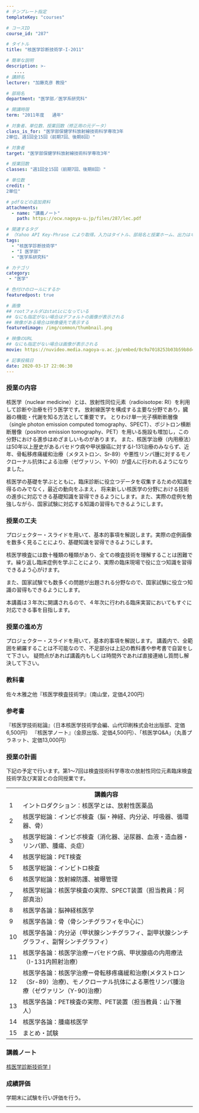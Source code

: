 ```yaml
---
# テンプレート指定
templateKey: "courses"

# コースID
course_id: "287"

# タイトル
title: "核医学診断技術学-I-2011"

# 簡単な説明
description: >-
   ....
# 講師名
lecturer: "加藤克彦 教授"

# 部局名
department: "医学部／医学系研究科"

# 開講時限
term: "2011年度	通年"

# 対象者、単位数、授業回数（修正用の元データ）
class_is_for: "医学部保健学科放射線技術科学専攻3年
2単位、週1回全15回（前期7回、後期8回）"

# 対象者
target: "医学部保健学科放射線技術科学専攻3年"

# 授業回数
classes: "週1回全15回（前期7回、後期8回）"

# 単位数
credit: "
2単位"

# pdfなどの追加資料
attachments:
  - name: "講義ノート" 
    path: https://ocw.nagoya-u.jp/files/287/lec.pdf

# 関連するタグ
# （Yahoo API Key-Phrase により取得。入力はタイトル、部局名と授業ホーム、出力はキーフレーズ（tags））
tags:
  - "核医学診断技術学"
  - "I 医学部"
  - "医学系研究科"

# カテゴリ
category:
 - "医学"

# 色付けのロールにするか
featuredpost: true

# 画像
## rootフォルダはstaticになっている
## なにも指定がない場合はデフォルトの画像が表示される
## 映像がある場合は映像優先で表示する
featuredimage: /img/common/thumbnail.png

# 映像のURL
## なにも指定がない場合は画像が表示される
movie: https://nuvideo.media.nagoya-u.ac.jp/embed/8c9a7018253b03b59b8d41f5d02376aae5f91fee

# 記事投稿日
date: 2020-03-17 22:06:30
---
```


### 授業の内容

核医学（nuclear medicine）とは、放射性同位元素（radioisotope: RI）を利用して診断や治療を行う医学です。 放射線医学を構成する主要な分野であり，臓器の機能・代謝を知る方法として重要です。 とりわけ単一光子横断断層像（single photon emission computed tomography、SPECT）、ポジトロン横断断層像（positron emission tomography、PET）を用いる施設も増加し，この分野における進歩はめざましいものがあります。 また、核医学治療（内用療法）は50年以上歴史があるバセドウ病や甲状腺癌に対するI-131治療のみならず、近年、骨転移疼痛緩和治療（メタストロン、Sr-89）や悪性リンパ腫に対するモノクローナル抗体による治療（ゼヴァリン、Y-90）が盛んに行われるようになりました。

核医学の基礎を学ぶとともに，臨床診断に役立つデータを収集するための知識を得るのみでなく，最近の動向をふまえ， 将来新しい核医学の分野における技術の進歩に対応できる基礎知識を習得できるようにします。また、実際の症例を勉強しながら、国家試験に対応する知識の習得もできるようにします。


### 授業の工夫

プロジェクター・スライドを用いて、基本的事項を解説します。実際の症例画像を数多く見ることにより、基礎知識を習得できるようにします。

核医学検査には数十種類の種類があり、全ての検査技術を理解することは困難です。繰り返し臨床症例を学ぶことにより、実際の臨床現場で役に立つ知識を習得できるよう心がけます。

また、国家試験でも数多くの問題が出題される分野なので、国家試験に役立つ知識の習得もできるようにします。

本講義は３年次に開講されるので、４年次に行われる臨床実習においてもすぐに対応できる事を目指します。





### 授業の進め方

プロジェクター・スライドを用いて，基本的事項を解説します。 講義内で、全範囲を網羅することは不可能なので、不足部分は上記の教科書や参考書で自習をして下さい。 疑問点があれば講義内もしくは時間外であれば直接連絡し質問し解決して下さい。

### 教科書

佐々木雅之他『核医学検査技術学』（南山堂，定価4,200円）

### 参考書

『核医学技術総論』（日本核医学技術学会編、山代印刷株式会社出版部、定価6,500円）
『核医学ノート』（金原出版、定価4,500円）、「核医学Q&A」（丸善プラネット、定価13,000円）


<h3>授業の計画</h3>
<p>下記の予定で行います。第1〜7回は検査技術科学専攻の放射性同位元素臨床検査技術学及び実習との合同授業です。
</p>

<table class="basic" width="455">
<tr><th width="20" class="center"></th>
<th width="435" class="center">講義内容</th></tr>
<tr>
<td width="20" class="center">1</td>
<td width="480">イントロダクション：核医学とは、放射性医薬品 </td>
</tr>

<tr>
<td width="20" class="center">2</td>
<td width="480">核医学総論：インビボ検査（脳・神経、内分泌、呼吸器、循環器、骨）</td>
</tr>

<tr>
<td width="20" class="center">3</td>
<td width="480">核医学総論：インビボ検査（消化器、泌尿器、血液・造血器・リンパ節、腫瘍、炎症）</td>
</tr>

<tr>
<td width="20" class="center">4</td>
<td width="480">核医学総論：PET検査</td>
</tr>

<tr>
<td width="20" class="center">5</td>
<td width="480">核医学総論：インビトロ検査</td>
</tr>

<tr>
<td width="20" class="center">6</td>
<td width="480">核医学総論：放射線防護、被曝管理</td>
</tr>

<tr>
<td width="20" class="center">7</td>
<td width="480">核医学総論：核医学検査の実際、SPECT装置（担当教員：阿部真治） </td>
</tr>

<tr>
<td width="20" class="center">8</td>
<td width="480">核医学各論：脳神経核医学</td>
</tr>

<tr>
<td width="20" class="center">9</td>
<td width="480">核医学各論：骨（骨シンチグラフィを中心に）</td>
</tr>

<tr>
<td width="20" class="center">10</td>
<td width="480">核医学各論：内分泌（甲状腺シンチグラフィ、副甲状腺シンチグラフィ、副腎シンチグラフィ）</td>
</tr>

<tr>
<td width="20" class="center">11</td>
<td width="480">核医学各論：核医学治療ーバセドウ病、甲状腺癌の内用療法（I-131内照射治療） </td>
</tr>

<tr>
<td width="20" class="center">12</td>
<td width="480">核医学各論：核医学治療ー骨転移疼痛緩和治療(メタストロン（Sr-89）治療)、モノクローナル抗体による悪性リンパ腫治療（ゼヴァリン（Y-90)治療） </td>
</tr>

<tr>
<td width="20" class="center">13</td>
<td width="480">核医学各論：PET検査の実際、PET装置（担当教員：山下雅人） </td>
</tr>

<tr>
<td width="20" class="center">14</td>
<td width="480">核医学各論：腫瘍核医学</td>
</tr>

<tr>
<td width="20" class="center">15</td>
<td width="480">まとめ・試験</td>
</tr>
</table>


### 講義ノート

[核医学診断技術学 I ](https://ocw.nagoya-u.jp/files/287/lec.pdf) 





### 成績評価

学期末に試験を行い評価を行う。





-----